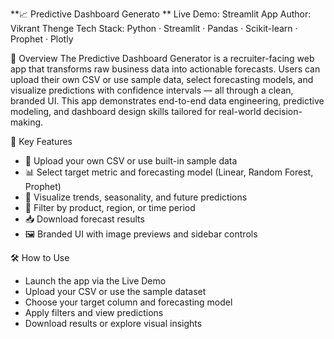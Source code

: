 **📈 Predictive Dashboard Generato
**
Live Demo: Streamlit App
Author: Vikrant Thenge
Tech Stack: Python · Streamlit · Pandas · Scikit-learn · Prophet · Plotly

🚀 Overview
The Predictive Dashboard Generator is a recruiter-facing web app that transforms raw business data into actionable forecasts. Users can upload their own CSV or use sample data, select forecasting models, and visualize predictions with confidence intervals — all through a clean, branded UI.
This app demonstrates end-to-end data engineering, predictive modeling, and dashboard design skills tailored for real-world decision-making.

🎯 Key Features
- 📁 Upload your own CSV or use built-in sample data
- 📊 Select target metric and forecasting model (Linear, Random Forest, Prophet)
- 📅 Visualize trends, seasonality, and future predictions
- 🧠 Filter by product, region, or time period
- 📥 Download forecast results
- 🖼️ Branded UI with image previews and sidebar controls

🛠️ How to Use
- Launch the app via the Live Demo
- Upload your CSV or use the sample dataset
- Choose your target column and forecasting model
- Apply filters and view predictions
- Download results or explore visual insights
